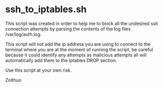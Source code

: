 # ssh_to_iptables.sh
This script was created in order to help me to block all the undesired ssh connection attempts by parsing the contents of the log files /var/log/auth.log.

This script will not add the ip address you are using to connect to the terminal where you are at the moment of running the script, be careful because it could identify any attempts as malicious attempts all will automatically add them to the iptables DROP section.

Use this script at your own risk.

Zolthun
